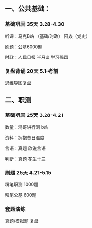 ## 一、公共基础：

### 基础巩固 35天 3.28-4.30 

听课：马克B站 （基础/时政） 阳焱（党史）

刷题：公基6000题 

时政：人民日报 半月谈 学习强国

### 复盘背诵 20天 5.1-考前

思维导图复盘

## 二、职测

### 基础巩固 25天 3.28-4.21

数量：鸿哥讲行测 b站

资料：拥抱昔日温度

言语：真题 欣说言语

判断：真题 花生十三

### 刷题 25天 4.21-5.15

粉笔职测 1000题

粉笔公基 600题

### 套题演练

真题/模拟题 复盘

